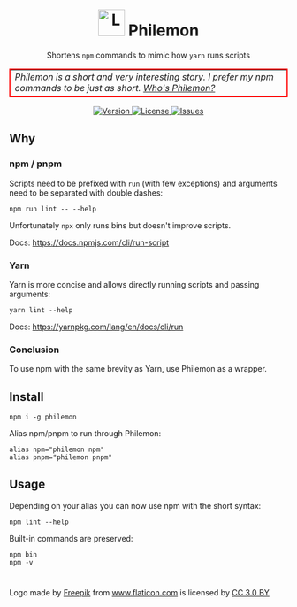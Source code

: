 <h1 align="center">
  <img alt="Logo" src="https://image.flaticon.com/icons/svg/826/826934.svg" height="48">
  Philemon
</h1>

<p align="center">
  Shortens <code>npm</code> commands to mimic how <code>yarn</code> runs scripts
</p>

<center>
  <table style="border: 2px solid red">
    <tr>
      <td border="0">
        <i>
          Philemon is a short and very interesting story. I prefer my npm commands to be just as short. <a href="https://www.bibleserver.com/text/ESV/Philemon1">Who's Philemon?</a>
        </i>
      </td>
    </tr>
  </table>
</center>

<p align="center">
  <!-- <a href="https://circleci.com/gh/n4bb12/workflows/philemon">
    <img alt="CircleCI" src="https://flat.badgen.net/circleci/github/n4bb12/philemon?icon=circleci">
  </a> -->
  <a href="https://www.npmjs.com/package/philemon">
    <img alt="Version" src="https://flat.badgen.net/npm/v/philemon?icon=npm">
  </a>
  <a href="https://raw.githubusercontent.com/n4bb12/philemon/master/LICENSE">
    <img alt="License" src="https://flat.badgen.net/github/license/n4bb12/philemon?icon=github">
  </a>
  <a href="https://github.com/n4bb12/philemon/issues/new/choose">
    <img alt="Issues" src="https://flat.badgen.net/badge/github/create issue/pink?icon=github">
  </a>
</p>

## Why

### npm / pnpm

Scripts need to be prefixed with `run` (with few exceptions) and arguments need to be separated with double dashes:
```
npm run lint -- --help
```

Unfortunately `npx` only runs bins but doesn't improve scripts.

Docs: https://docs.npmjs.com/cli/run-script

### Yarn

Yarn is more concise and allows directly running scripts and passing arguments:
```
yarn lint --help
```

Docs: https://yarnpkg.com/lang/en/docs/cli/run

### Conclusion

To use npm with the same brevity as Yarn, use Philemon as a wrapper.

## Install

```
npm i -g philemon
```

Alias npm/pnpm to run through Philemon:

```
alias npm="philemon npm"
alias pnpm="philemon pnpm"
```

## Usage

Depending on your alias you can now use npm with the short syntax:

```
npm lint --help
```

Built-in commands are preserved:

```
npm bin
npm -v
```

#

Logo made by <a href="http://www.freepik.com" title="Freepik">Freepik</a> from <a href="https://www.flaticon.com/free-icon/pineapple_826934" title="Flaticon">www.flaticon.com</a> is licensed by <a href="http://creativecommons.org/licenses/by/3.0/" title="Creative Commons BY 3.0" target="_blank">CC 3.0 BY</a>
